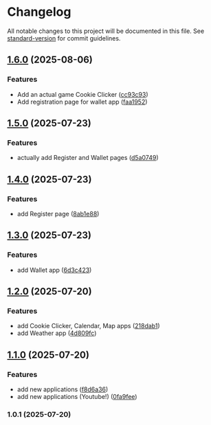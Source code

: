 # Changelog

All notable changes to this project will be documented in this file. See [standard-version](https://github.com/conventional-changelog/standard-version) for commit guidelines.

## [1.6.0](https://github.com/FansteJ/myPhone/compare/v1.5.0...v1.6.0) (2025-08-06)


### Features

* Add an actual game Cookie Clicker ([cc93c93](https://github.com/FansteJ/myPhone/commit/cc93c9386eaf3a4ce247e395c6bee28a3324f536))
* Add registration page for wallet app ([faa1952](https://github.com/FansteJ/myPhone/commit/faa195263bcff8aec62293bd614a8c0c07b1f145))

## [1.5.0](https://github.com/FansteJ/myPhone/compare/v1.4.0...v1.5.0) (2025-07-23)


### Features

* actually add Register and Wallet pages ([d5a0749](https://github.com/FansteJ/myPhone/commit/d5a0749fe8b8deb6c733389d4d0127660c2bd8f0))

## [1.4.0](https://github.com/FansteJ/myPhone/compare/v1.3.0...v1.4.0) (2025-07-23)


### Features

* add Register page ([8ab1e88](https://github.com/FansteJ/myPhone/commit/8ab1e88cacb19736d14e259078c485306b7c3644))

## [1.3.0](https://github.com/FansteJ/myPhone/compare/v1.2.0...v1.3.0) (2025-07-23)


### Features

* add Wallet app ([6d3c423](https://github.com/FansteJ/myPhone/commit/6d3c423148930bedf1cfa22542b9fbb855978525))

## [1.2.0](https://github.com/FansteJ/myPhone/compare/v1.1.0...v1.2.0) (2025-07-20)


### Features

* add Cookie Clicker, Calendar, Map apps ([218dab1](https://github.com/FansteJ/myPhone/commit/218dab1b6b7e8aeb1b193bd358461346e4effa80))
* add Weather app ([4d809fc](https://github.com/FansteJ/myPhone/commit/4d809fc7b8bfb0ad69d2d158c2d556c4a32204ea))

## [1.1.0](https://github.com/FansteJ/myPhone/compare/v1.0.1...v1.1.0) (2025-07-20)


### Features

* add new applications ([f8d6a36](https://github.com/FansteJ/myPhone/commit/f8d6a365f9754e912ba0dd473aee58eca35ec72b))
* add new applications (Youtube!) ([0fa9fee](https://github.com/FansteJ/myPhone/commit/0fa9fee73d4adf4675d5d271601cce1ed904181b))

### 1.0.1 (2025-07-20)
